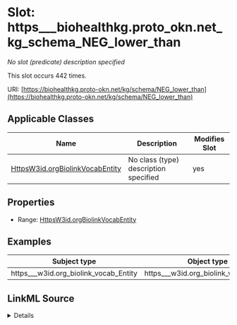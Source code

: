 

# Slot: https___biohealthkg.proto_okn.net_kg_schema_NEG_lower_than


_No slot (predicate) description specified_






This slot occurs 442 times.


URI: [https://biohealthkg.proto-okn.net/kg/schema/NEG_lower_than](https://biohealthkg.proto-okn.net/kg/schema/NEG_lower_than)



<!-- no inheritance hierarchy -->





## Applicable Classes

| Name | Description | Modifies Slot |
| --- | --- | --- |
| [HttpsW3id.orgBiolinkVocabEntity](../classes/HttpsW3id.orgBiolinkVocabEntity.md) | No class (type) description specified |  yes  |







## Properties

* Range: [HttpsW3id.orgBiolinkVocabEntity](../classes/HttpsW3id.orgBiolinkVocabEntity.md)






## Examples

| Subject type | Object type | Example subject | Example object | Occurrences |
| --- | --- | --- | --- | --- |
| https___w3id.org_biolink_vocab_Entity | https___w3id.org_biolink_vocab_Entity | http://linkedlifedata.com/resource/umls/id/C0000970 | http://linkedlifedata.com/resource/umls/id/C0003211 | 442 |




## LinkML Source

<details>

```yaml
name: https___biohealthkg.proto-okn.net_kg_schema_NEG_lower_than
annotations:
  count:
    tag: count
    value: 442
description: No slot (predicate) description specified
examples:
- object:
    example_object: http://linkedlifedata.com/resource/umls/id/C0003211
    example_object_type: https___w3id.org_biolink_vocab_Entity
    example_predicate: https://biohealthkg.proto-okn.net/kg/schema/NEG_lower_than
    example_subject: http://linkedlifedata.com/resource/umls/id/C0000970
    example_subject_type: https___w3id.org_biolink_vocab_Entity
from_schema: biohealth
rank: 1000
slot_uri: https://biohealthkg.proto-okn.net/kg/schema/NEG_lower_than
alias: https___biohealthkg.proto_okn.net_kg_schema_NEG_lower_than
domain_of:
- https___w3id.org_biolink_vocab_Entity
range: https___w3id.org_biolink_vocab_Entity

```
</details>